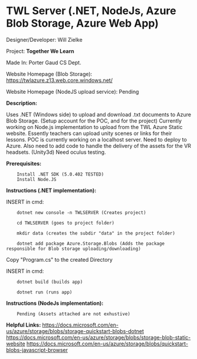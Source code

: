 # TWL Server (.NET, NodeJs, Azure Blob Storage, Azure Web App)

  Designer/Developer: Will Zielke

  Project: **Together We Learn**

  Made In: Porter Gaud CS Dept.
  
  Website Homepage (Blob Storage): https://twlazure.z13.web.core.windows.net/
  
  Website Homepage (NodeJS upload service): Pending  

**Description:**

   Uses .NET (Windows side) to upload and download .txt documents to Azure Blob Storage. (Setup account for the POC, and for the project) Currently working on Node.js implementation to upload from the TWL Azure Static website. Essently teachers can upload unity scenes or links for their lessons. POC is currently working on a localhost server. Need to deploy to Azure. Also need to add code to handle the delivery of the assets for the VR headsets. (Unity3d) Need oculus testing.

**Prerequisites:**

        Install .NET SDK (5.0.402 TESTED)
        Install Node.JS

**Instructions (.NET implementation):**
        
INSERT in cmd:
        
        dotnet new console -n TWLSERVER (Creates project)

        cd TWLSERVER (goes to project folder)

        mkdir data (creates the subdir "data" in the project folder)

        dotnet add package Azure.Storage.Blobs (Adds the package responsible for Blob storage uploading/downloading)

Copy "Program.cs" to the created Directory

INSERT in cmd:

        dotnet build (builds app)

        dotnet run (runs app)
        
**Instructions (NodeJs implementation):**
        
        Pending (Assets attached are not exhustive)
        
        
**Helpful Links:**
        https://docs.microsoft.com/en-us/azure/storage/blobs/storage-quickstart-blobs-dotnet
        https://docs.microsoft.com/en-us/azure/storage/blobs/storage-blob-static-website
        https://docs.microsoft.com/en-us/azure/storage/blobs/quickstart-blobs-javascript-browser
